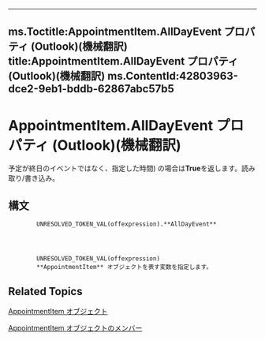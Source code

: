 

---
ms.Toctitle:AppointmentItem.AllDayEvent プロパティ (Outlook)(機械翻訳)
title:AppointmentItem.AllDayEvent プロパティ (Outlook)(機械翻訳)
ms.ContentId:42803963-dce2-9eb1-bddb-62867abc57b5
---
# AppointmentItem.AllDayEvent プロパティ (Outlook)(機械翻訳)




予定が終日のイベントではなく、指定した時間) の場合は**True**を返します。読み取り/書き込み。

## 構文

            UNRESOLVED_TOKEN_VAL(offexpression).**AllDayEvent**




            UNRESOLVED_TOKEN_VAL(offexpression)
            **AppointmentItem** オブジェクトを表す変数を指定します。



## Related Topics

[AppointmentItem オブジェクト](204a409d-654e-27aa-643a-8344c631b82d.md)

[AppointmentItem オブジェクトのメンバー](c72c459d-6d3c-7a05-aa4a-b1b767ddc0b2.md)




